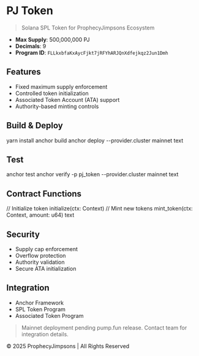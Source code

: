# PJ Token
> Solana SPL Token for ProphecyJimpsons Ecosystem

- **Max Supply**: 500,000,000 PJ
- **Decimals**: 9
- **Program ID**: `FLLkxbfaKxAycFjkt7jRFYhARJQnXdfejkqz2Jun1Dmh`

## Features
- Fixed maximum supply enforcement
- Controlled token initialization
- Associated Token Account (ATA) support
- Authority-based minting controls

## Build & Deploy
yarn install
anchor build
anchor deploy --provider.cluster mainnet
text

## Test
anchor test
anchor verify -p pj_token --provider.cluster mainnet
text

## Contract Functions
// Initialize token
initialize(ctx: Context<Initialize>)
// Mint new tokens
mint_token(ctx: Context<MintToken>, amount: u64)
text

## Security
- Supply cap enforcement
- Overflow protection
- Authority validation
- Secure ATA initialization

## Integration
- Anchor Framework
- SPL Token Program
- Associated Token Program

> Mainnet deployment pending pump.fun release. Contact team for integration details.

© 2025 ProphecyJimpsons | All Rights Reserved
